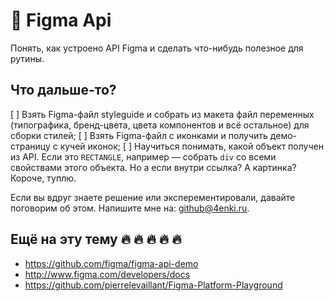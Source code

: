 # 📄 Figma Api
Понять, как устроено API Figma и сделать что-нибудь полезное для рутины.

## Что дальше-то?

[ ] Взять Figma-файл styleguide и собрать из макета файл переменных (типографика, бренд-цвета, цвета компонентов и всё остальное) для сборки стилей;
[ ] Взять Figma-файл с иконками и получить демо-страницу с кучей иконок;
[ ] Научиться понимать, какой объект получен из API. Если это `RECTANGLE`, например — собрать `div` со всеми свойствами этого объекта. Но а если внутри ссылка? А картинка? Короче, туплю.

Если вы вдруг знаете решение или эксперементировали, давайте поговорим об этом. Напишите мне на: [github@4enki.ru](github@4enki.ru).

## Ещё на эту тему 🔥 🔥 🔥 🔥 🔥
* https://github.com/figma/figma-api-demo
* http://www.figma.com/developers/docs
* https://github.com/pierrelevaillant/Figma-Platform-Playground
